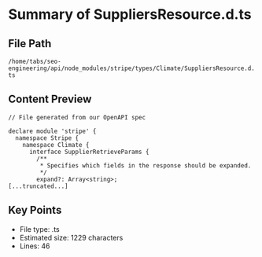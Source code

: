 # Summary of SuppliersResource.d.ts
  
## File Path
`/home/tabs/seo-engineering/api/node_modules/stripe/types/Climate/SuppliersResource.d.ts`

## Content Preview
```
// File generated from our OpenAPI spec

declare module 'stripe' {
  namespace Stripe {
    namespace Climate {
      interface SupplierRetrieveParams {
        /**
         * Specifies which fields in the response should be expanded.
         */
        expand?: Array<string>;
[...truncated...]
```

## Key Points
- File type: .ts
- Estimated size: 1229 characters
- Lines: 46
